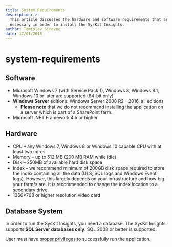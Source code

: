 ```yaml
---
title: System Requirements
description: >-
  This article discusses the hardware and software requirements that are
  necessary in order to install the SysKit Insights.
author: Tomislav Sirovec
date: 17/01/2018
---
```


# system-requirements

## Software

* Microsoft Windows 7 \(with Service Pack 1\), Windows 8, Windows 8.1, Windows 10 or later are supported \(64-bit only\)
* **Windows Server** editions: Windows Server 2008 R2 – 2016, all editions
  * **Please note** that we do not recommend installing the application on a server which is part of a SharePoint farm.
* Microsoft .NET Framework 4.5 or higher

## Hardware

* CPU – any Windows 7, Windows 8 or Windows 10 capable CPU with at least two cores
* Memory – up to 512 MB \(200 MB RAM while idle\)
* Disk – 250MB of available hard disk space
* Index – we recommend minimum of 200GB disk space required to store the index containing all the data \(ULS, SQL logs and Windows Event logs\). However, this largely depends on your infrastructure and how big your farm/s are. It is recommended to change the index location to a secondary drive.
* 1366×768 or higher resolution video card

## Database System

In order to run the SysKit Insights, you need a database. The SysKit Insights supports **SQL Server databases only**. SQL 2008 or better is supported.

User must have [proper privileges](system-requirements.md#internal/requirements/user-permissions-requirements) to successfully run the application.

